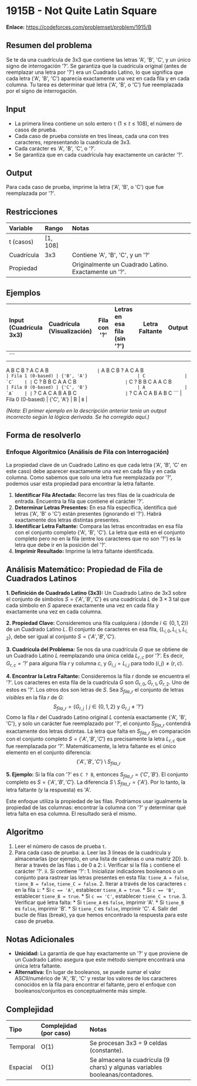 # 1915B - Not Quite Latin Square

**Enlace:** https://codeforces.com/problemset/problem/1915/B

## Resumen del problema
Se te da una cuadrícula de 3x3 que contiene las letras 'A', 'B', 'C', y un único signo de interrogación '?'. Se garantiza que la cuadrícula original (antes de reemplazar una letra por '?') era un Cuadrado Latino, lo que significa que cada letra ('A', 'B', 'C') aparecía exactamente una vez en cada fila y en cada columna. Tu tarea es determinar qué letra ('A', 'B', o 'C') fue reemplazada por el signo de interrogación.

## Input
-   La primera línea contiene un solo entero `t` ($1 \le t \le 108$), el número de casos de prueba.
-   Cada caso de prueba consiste en tres líneas, cada una con tres caracteres, representando la cuadrícula de 3x3.
-   Cada carácter es 'A', 'B', 'C', o '?'.
-   Se garantiza que en cada cuadrícula hay exactamente un carácter '?'.

## Output
Para cada caso de prueba, imprime la letra ('A', 'B', o 'C') que fue reemplazada por '?'.

## Restricciones

| Variable     | Rango      | Notas                                     |
| :----------- | :--------- | :---------------------------------------- |
| t (casos)    | [1, 108]   |                                           |
| Cuadrícula   | 3x3        | Contiene 'A', 'B', 'C', y un '?'          |
| Propiedad    |            | Originalmente un Cuadrado Latino. Exactamente un '?'. |

## Ejemplos

| Input (Cuadrícula 3x3) | Cuadrícula (Visualización) | Fila con '?' | Letras en esa fila (sin '?') | Letra Faltante | Output |
| :--------------------- | :------------------------- | :-----------: | :--------------------------- | :-------------: | :----- |
| ```
A B C
B ? A
C A B
```                   | ```
A B C
B ? A
C A B
```                       | Fila 1 (0-based) | {'B', 'A'}                   | C               | `C`    |
| ```
C ? B
B C A
A C B
```                   | ```
C ? B
B C A
A C B
```                       | Fila 0 (0-based) | {'C', 'B'}                   | A               | `A`    |
| ```
? C A
C A B
A B C
```                   | ```
? C A
C A B
A B C
```                       | Fila 0 (0-based) | {'C', 'A'}                   | B               | `B`    |

*(Nota: El primer ejemplo en la descripción anterior tenía un output incorrecto según la lógica derivada. Se ha corregido aquí.)*

## Forma de resolverlo

### Enfoque Algorítmico (Análisis de Fila con Interrogación)
La propiedad clave de un Cuadrado Latino es que cada letra ('A', 'B', 'C' en este caso) debe aparecer exactamente una vez en cada fila y en cada columna. Como sabemos que solo una letra fue reemplazada por '?', podemos usar esta propiedad para encontrar la letra faltante.

1.  **Identificar Fila Afectada:** Recorre las tres filas de la cuadrícula de entrada. Encuentra la fila que contiene el carácter '?'.
2.  **Determinar Letras Presentes:** En esa fila específica, identifica qué letras ('A', 'B' o 'C') están presentes (ignorando el '?'). Habrá exactamente dos letras distintas presentes.
3.  **Identificar Letra Faltante:** Compara las letras encontradas en esa fila con el conjunto completo {'A', 'B', 'C'}. La letra que está en el conjunto completo pero no en la fila (entre los caracteres que no son '?') es la letra que debe ir en la posición del '?'.
4.  **Imprimir Resultado:** Imprime la letra faltante identificada.

## Análisis Matemático: Propiedad de Fila de Cuadrados Latinos

**1. Definición de Cuadrado Latino (3x3):**
Un Cuadrado Latino de 3x3 sobre el conjunto de símbolos $S = \{'A', 'B', 'C'\}$ es una cuadrícula $L$ de $3 \times 3$ tal que cada símbolo en $S$ aparece exactamente una vez en cada fila y exactamente una vez en cada columna.

**2. Propiedad Clave:**
Consideremos una fila cualquiera $i$ (donde $i \in \{0, 1, 2\}$) de un Cuadrado Latino $L$. El conjunto de caracteres en esa fila, $\{L_{i,0}, L_{i,1}, L_{i,2}\}$, debe ser igual al conjunto $S = \{'A', 'B', 'C'\}$.

**3. Cuadrícula del Problema:**
Se nos da una cuadrícula $G$ que se obtiene de un Cuadrado Latino $L$ reemplazando una única celda $L_{r,c}$ por '?'. Es decir, $G_{r,c} = '?'$ para alguna fila $r$ y columna $c$, y $G_{i,j} = L_{i,j}$ para todo $(i, j) \neq (r, c)$.

**4. Encontrar la Letra Faltante:**
Consideremos la fila $r$ donde se encuentra el '?'. Los caracteres en esta fila de la cuadrícula $G$ son $G_{r,0}, G_{r,1}, G_{r,2}$. Uno de estos es '?'. Los otros dos son letras de $S$.
Sea $S_{fila\_r}$ el conjunto de letras *visibles* en la fila $r$ de $G$:
$$ S_{fila\_r} = \{ G_{r,j} \mid j \in \{0, 1, 2\} \text{ y } G_{r,j} \neq '?' \} $$
Como la fila $r$ del Cuadrado Latino original $L$ contenía exactamente {'A', 'B', 'C'}, y solo un carácter fue reemplazado por '?', el conjunto $S_{fila\_r}$ contendrá exactamente dos letras distintas. La letra que falta en $S_{fila\_r}$ en comparación con el conjunto completo $S = \{'A', 'B', 'C'\}$ es precisamente la letra $L_{r,c}$ que fue reemplazada por '?'.
Matemáticamente, la letra faltante es el único elemento en el conjunto diferencia:
$$ \{'A', 'B', 'C'\} \setminus S_{fila\_r} $$

**5. Ejemplo:**
Si la fila con '?' es `C ? B`, entonces $S_{fila\_r} = \{'C', 'B'\}$.
El conjunto completo es $S = \{'A', 'B', 'C'\}$.
La diferencia $S \setminus S_{fila\_r} = \{'A'\}$. Por lo tanto, la letra faltante (y la respuesta) es 'A'.

Este enfoque utiliza la propiedad de las filas. Podríamos usar igualmente la propiedad de las columnas: encontrar la columna con '?' y determinar qué letra falta en esa columna. El resultado será el mismo.

## Algoritmo
1.  Leer el número de casos de prueba `t`.
2.  Para cada caso de prueba:
    a.  Leer las 3 líneas de la cuadrícula y almacenarlas (por ejemplo, en una lista de cadenas o una matriz 2D).
    b.  Iterar a través de las filas `i` de 0 a 2:
        i.  Verificar si la fila `i` contiene el carácter '?'.
        ii. Si contiene '?':
            1.  Inicializar indicadores booleanos o un conjunto para rastrear las letras presentes en esta fila: `tiene_A = false`, `tiene_B = false`, `tiene_C = false`.
            2.  Iterar a través de los caracteres `c` en la fila `i`:
                *   Si `c == 'A'`, establecer `tiene_A = true`.
                *   Si `c == 'B'`, establecer `tiene_B = true`.
                *   Si `c == 'C'`, establecer `tiene_C = true`.
            3.  Verificar qué letra falta:
                *   Si `tiene_A` es `false`, imprimir 'A'.
                *   Si `tiene_B` es `false`, imprimir 'B'.
                *   Si `tiene_C` es `false`, imprimir 'C'.
            4.  Salir del bucle de filas (break), ya que hemos encontrado la respuesta para este caso de prueba.

## Notas Adicionales
*   **Unicidad:** La garantía de que hay exactamente un '?' y que proviene de un Cuadrado Latino asegura que este método siempre encontrará una única letra faltante.
*   **Alternativa:** En lugar de booleanos, se puede sumar el valor ASCII/numérico de 'A', 'B', 'C' y restar los valores de los caracteres conocidos en la fila para encontrar el faltante, pero el enfoque con booleanos/conjuntos es conceptualmente más simple.

## Complejidad

| Tipo     | Complejidad (por caso) | Notas                                          |
| :------- | :--------------------- | :--------------------------------------------- |
| Temporal | O(1)                   | Se procesan 3x3 = 9 celdas (constante).        |
| Espacial | O(1)                   | Se almacena la cuadrícula (9 chars) y algunas variables booleanas/contadores. |